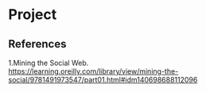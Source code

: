 # Project 
## References
1.Mining the Social Web.
<br>https://learning.oreilly.com/library/view/mining-the-social/9781491973547/part01.html#idm140698688112096
